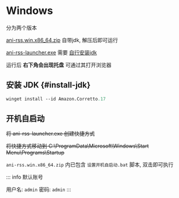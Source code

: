 # Windows

分为两个版本

[ani-rss.win.x86_64.zip](https://github.com/wushuo894/ani-rss/releases/latest) 自带jdk, 解压后即可运行

[ani-rss-launcher.exe](https://github.com/wushuo894/ani-rss/releases/latest) 需要 [自行安装jdk](#install-jdk)

运行后 **右下角会出现托盘** 可通过其打开浏览器

## 安装 JDK {#install-jdk}

```ps
winget install --id Amazon.Corretto.17
```

## 开机自启动

~~将 ani-rss-launcher.exe 创建快捷方式~~

~~将快捷方式移动到 C:\ProgramData\Microsoft\Windows\Start Menu\Programs\Startup~~

`ani-rss.win.x86_64.zip` 内已包含 `设置开机自启动.bat` 脚本, 双击即可执行

::: info 默认账号

用户名: `admin` 密码: `admin`
:::
